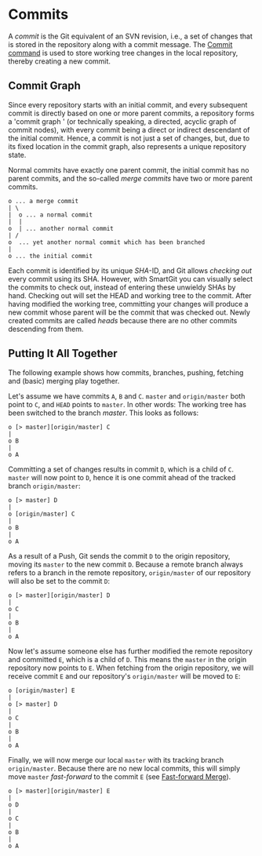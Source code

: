 # Commits

A *commit* is the Git equivalent of an SVN revision, i.e., a set of
changes that is stored in the repository along with a commit message.
The [Commit command](Local-Operations-on-the-Working-Tree.md#LocalOperationsontheWorkingTree-commit)
is used to store working tree changes in the local repository, thereby
creating a new commit.

## Commit Graph

Since every repository starts with an initial commit, and every
subsequent commit is directly based on one or more parent commits, a
repository forms a 'commit graph ' (or technically speaking, a directed,
acyclic graph of commit nodes), with every commit being a direct or
indirect descendant of the initial commit. Hence, a commit is not just a
set of changes, but, due to its fixed location in the commit graph, also
represents a unique repository state.

Normal commits have exactly one parent commit, the initial commit has no
parent commits, and the so-called *merge commits* have two or more
parent commits.



``` text
o ... a merge commit
| \
|  o ... a normal commit
|  |
o  | ... another normal commit
| /
o  ... yet another normal commit which has been branched
|
o ... the initial commit
```



Each commit is identified by its unique *SHA*-ID, and Git allows
*checking out* every commit using its SHA. However, with SmartGit you
can visually select the commits to check out, instead of entering these
unwieldy SHAs by hand. Checking out will set the HEAD and working tree
to the commit. After having modified the working tree, committing your
changes will produce a new commit whose parent will be the commit that
was checked out. Newly created commits are called *heads* because there
are no other commits descending from them.

## Putting It All Together

The following example shows how commits, branches, pushing, fetching and
(basic) merging play together.

Let's assume we have commits `A`, `B` and `C`. `master` and
`origin/master` both point to `C`, and `HEAD` points to `master`. In
other words: The working tree has been switched to the branch *master*.
This looks as follows:



``` text
o [> master][origin/master] C
|
o B
|
o A
```



Committing a set of changes results in commit `D`, which is a child of
`C`. `master` will now point to `D`, hence it is one commit ahead of the
tracked branch `origin/master`:



``` text
o [> master] D
|
o [origin/master] C
|
o B
|
o A
```



As a result of a Push, Git sends the commit `D` to the origin
repository, moving its `master` to the new commit `D`. Because a remote
branch always refers to a branch in the remote repository,
`origin/master` of our repository will also be set to the commit `D`:



``` text
o [> master][origin/master] D
|
o C
|
o B
|
o A
```



Now let's assume someone else has further modified the remote repository
and committed `E`, which is a child of `D`. This means the `master` in
the origin repository now points to `E`. When fetching from the origin
repository, we will receive commit `E` and our repository's
`origin/master` will be moved to `E`:



``` text
o [origin/master] E
|
o [> master] D
|
o C
|
o B
|
o A
```



Finally, we will now merge our local `master` with its tracking branch
`origin/master`. Because there are no new local commits, this will
simply move `master` *fast-forward* to the commit `E` (see [Fast-forward Merge](Working-with-Branches-and-Tags.md#WorkingwithBranchesandTags-merge.fastForward)).



``` text
o [> master][origin/master] E
|
o D
|
o C
|
o B
|
o A
```


